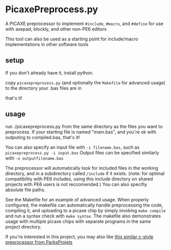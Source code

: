# PicaxePreprocess.py
A PICAXE preprocessor to implement `#include`, `#macro`, and `#define` for use with axepad, blockly, and other non-PE6 editors

This tool can also be used as a starting point for include/macro implementstions in other software tools

## setup
If you don't already have it, install python.

copy `picaxepreprocess.py` (and optionally the `Makefile` for advanced usage) to the directory your .bas files are in

that's it!

## usage
run ./picaxepreprocess.py from the same directory as the files you want to preprocess.
If your starting file is named "main.bas", and you're ok with outputing to compiled.bas, that's it!


You can also specify an input file with `-i filename.bas`, such as `picaxepreprocess.py -i input.bas`
Output files can be specified similarly with `-o outputfilename.bas`


The preprocessor will automatically look for included files in the working directory, and in a subdirectory called `/include` if it exists. (note: for optimal compatibility with PE6 includes, using this include directory on shared projects with PE6 users is not reccomended.) You can also specifiy absolute file paths.

See the Makefile for an example of advanced usage. When properly configured, the makefile can automatically handle preprocessing the code, compiling it, and uploading to a picaxe chip by simply invoking `make compile` and run a syntax check with `make syntax`. The makefile also demonstrates usage with multiple picaxe chips with separate programs in the same project directory.

If you're interested in this project, you may also like [this similar c-style preprocessor from ParksProjets](https://github.com/ParksProjets/C-Preprocessor)
